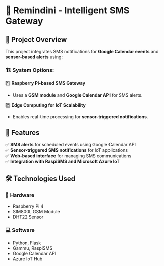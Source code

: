 # 📡 Remindini - Intelligent SMS Gateway  

## 📌 Project Overview  
This project integrates SMS notifications for **Google Calendar events** and **sensor-based alerts** using:

### 🏗️ System Options:
1️⃣ **Raspberry Pi-based SMS Gateway**  
   - Uses a **GSM module** and **Google Calendar API** for SMS alerts.  

2️⃣ **Edge Computing for IoT Scalability**  
   - Enables real-time processing for **sensor-triggered notifications**.  

## 🚀 Features  
✅ **SMS alerts** for scheduled events using Google Calendar API  
✅ **Sensor-triggered SMS notifications** for IoT applications  
✅ **Web-based interface** for managing SMS communications  
✅ **Integration with RaspiSMS and Microsoft Azure IoT**  

## 🛠️ Technologies Used  

### 🔧 **Hardware**  
- Raspberry Pi 4  
- SIM800L GSM Module  
- DHT22 Sensor  

### 💻 **Software**  
- Python, Flask  
- Gammu, RaspiSMS  
- Google Calendar API  
- Azure IoT Hub 

